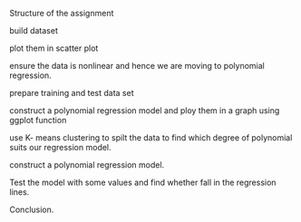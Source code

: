 
Structure of the assignment

build dataset

plot them in scatter plot

ensure the data is nonlinear and hence we are moving to polynomial regression.

prepare training and test data set

construct a polynomial regression model and ploy them in a graph using ggplot function

use K- means clustering to spilt the data to find which degree of polynomial suits our regression model. 

construct a polynomial regression model.

Test the model with some values and find whether fall in the regression lines. 

Conclusion. 


